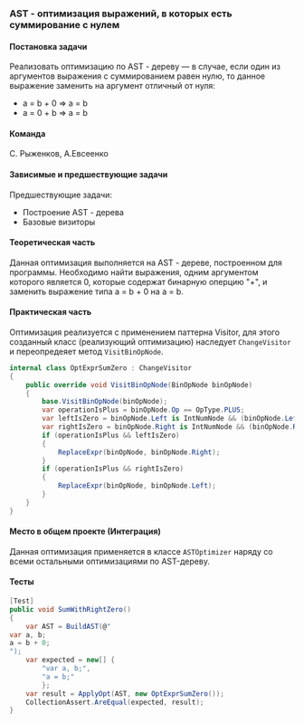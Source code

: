 ### AST - оптимизация выражений, в которых есть суммирование с нулем

#### Постановка задачи
Реализовать оптимизацию по AST - дереву — в случае, если один из аргументов выражения с суммированием равен нулю, то данное выражение заменить на аргумент отличный от нуля:
- a = b + 0 => a = b
- a = 0 + b => a = b
#### Команда
С. Рыженков, А.Евсеенко

#### Зависимые и предшествующие задачи
Предшествующие задачи:
* Построение AST - дерева
* Базовые визиторы

#### Теоретическая часть
Данная оптимизация выполняется на AST - дереве, построенном для программы. Необходимо найти выражения, одним аргументом которого является 0, которые содержат бинарную оперцию "+", и заменить выражение типа a = b + 0 на a = b.

#### Практическая часть
Оптимизация реализуется с применением паттерна Visitor, для этого созданный класс (реализующий оптимизацию) наследует `ChangeVisitor` и переопредеяет метод  `VisitBinOpNode`. 
```csharp
internal class OptExprSumZero : ChangeVisitor
{
    public override void VisitBinOpNode(BinOpNode binOpNode)
    {
        base.VisitBinOpNode(binOpNode);
        var operationIsPlus = binOpNode.Op == OpType.PLUS;
        var leftIsZero = binOpNode.Left is IntNumNode && (binOpNode.Left as IntNumNode).Num == 0;
        var rightIsZero = binOpNode.Right is IntNumNode && (binOpNode.Right as IntNumNode).Num == 0;
        if (operationIsPlus && leftIsZero)
        {
            ReplaceExpr(binOpNode, binOpNode.Right);
        }
        if (operationIsPlus && rightIsZero)
        {
            ReplaceExpr(binOpNode, binOpNode.Left);
        }
    }
}
```

#### Место в общем проекте (Интеграция)
Данная оптимизация применяется в классе `ASTOptimizer` наряду со всеми остальными оптимизациями по AST-дереву.

#### Тесты
```csharp
[Test]
public void SumWithRightZero()
{
    var AST = BuildAST(@"
var a, b;
a = b + 0;
");
    var expected = new[] {
        "var a, b;",
        "a = b;"
        };
    var result = ApplyOpt(AST, new OptExprSumZero());
    CollectionAssert.AreEqual(expected, result);
}
```



